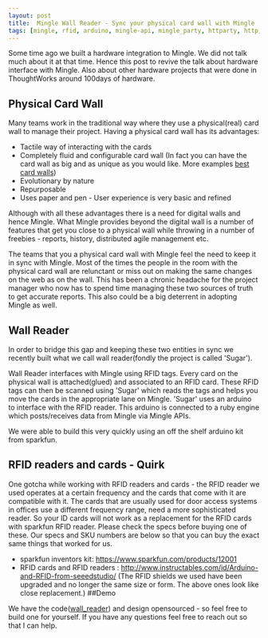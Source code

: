 ```yaml
---
layout: post
title:  Mingle Wall Reader - Sync your physical card wall with Mingle
tags: [mingle, rfid, arduino, mingle-api, mingle_party, httparty, http, hardware, hacking]
---
```


Some time ago we built a hardware integration to Mingle. We did not talk much about it at that time. Hence this post to revive the talk about hardware interface with Mingle. Also about other hardware projects that were done in ThoughtWorks around 100days of hardware.

## Physical Card Wall
Many teams work in the traditional way where they use a physical(real) card wall to manage their project. Having a physical card wall has its advantages:

- Tactile way of interacting with the cards
- Completely fluid and configurable card wall
(In fact you can have the card wall as big and as unique as you would like. More examples [best card walls](http://www.pinterest.com/thoughtworks/bestcardwall/))
- Evolutionary by nature
- Repurposable
- Uses paper and pen - User experience is very basic and refined

Although with all these advantages there is a need for digital walls and hence Mingle. What Mingle provides beyond the digital wall is a number of features that get you close to a physical wall while throwing in a number of freebies - reports, history, distributed agile management etc.


The teams that you a physical card wall with Mingle feel the need to keep it in sync with Mingle. Most of the times the people in the room with the physical card wall are relunctant or miss out on making the same changes on the web as on the wall. This has been a chronic headache for the project manager who now has to spend time managing these two sources of truth to get accurate reports. This also could be a big deterrent in adopting Mingle as well.

## Wall Reader
In order to bridge this gap and keeping these two entities in sync we recently built what we call wall reader(fondly the project is called 'Sugar'). 

Wall Reader interfaces with Mingle using RFID tags. Every card on the physical wall is attached(glued) and associated to an RFID card. These RFID tags can then be scanned using 'Sugar' which reads the tags and helps you move the cards in the appropriate lane on Mingle. 'Sugar' uses an arduino to interface with the RFID reader. This arduino is connected to a ruby engine which posts/receives data from Mingle via Mingle APIs.

We were able to build this very quickly using an off the shelf arduino kit from sparkfun.

## RFID readers and cards - Quirk
One gotcha while working with RFID readers and cards - the RFID reader we used operates at a certain frequency and the cards that come with it are compatible with it. The cards that are usually used for door access systems in offices use a different frequency range, need a more sophisticated reader. So your ID cards will not work as a replacement for the RFID cards with sparkfun RFID reader. Please check the specs before buying one of these. Our specs and SKU numbers are below so that you can buy the exact same things that worked for us.

- sparkfun inventors kit: https://www.sparkfun.com/products/12001
- RFID cards and RFID readers : http://www.instructables.com/id/Arduino-and-RFID-from-seeedstudio/
(The RFID shields we used have been upgraded and no longer the same size or form. The above ones look like close replacement.)
##Demo

We have the code([wall_reader](https://github.com/ThoughtWorksStudios/wall_reader.git)) and design opensourced - so feel free to build one for yourself. If you have any questions feel free to reach out so that I can help.